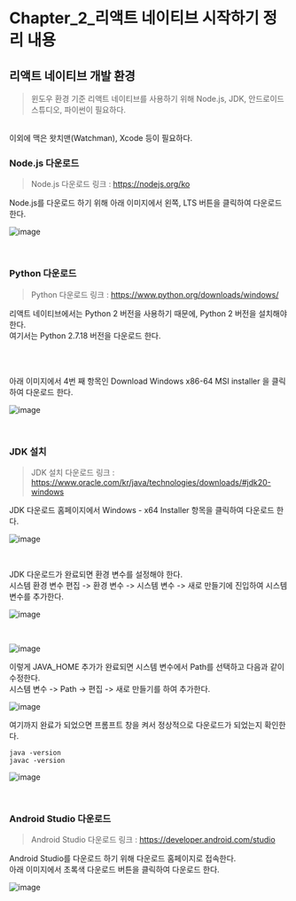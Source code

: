 # Chapter_2_리액트 네이티브 시작하기 정리 내용

## 리액트 네이티브 개발 환경
> 윈도우 환경 기준
리액트 네이티브를 사용하기 위해 Node.js, JDK, 안드로이드 스튜디오, 파이썬이 필요하다.
<br>
이외에 맥은 왓치맨(Watchman), Xcode 등이 필요하다.

<br>

### Node.js 다운로드
> Node.js 다운로드 링크 : https://nodejs.org/ko

Node.js를 다운로드 하기 위해 아래 이미지에서 왼쪽, LTS 버튼을 클릭하여 다운로드 한다.

![image](https://user-images.githubusercontent.com/87363461/227703532-b71a5a95-1e14-4957-afd0-85f7cfb2ca74.png)

<br>

### Python 다운로드
> Python 다운로드 링크 : https://www.python.org/downloads/windows/

리액트 네이티브에서는 Python 2 버전을 사용하기 때문에, Python 2 버전을 설치해야 한다.
<br>
여기서는 Python 2.7.18 버전을 다운로드 한다.

<br>
<br>

아래 이미지에서 4번 째 항목인 Download Windows x86-64 MSI installer 을 클릭하여 다운로드 한다.

![image](https://user-images.githubusercontent.com/87363461/227703620-c129284c-c900-4918-a6a5-bbfc08a6382c.png)

<br>

### JDK 설치
> JDK 설치 다운로드 링크 : https://www.oracle.com/kr/java/technologies/downloads/#jdk20-windows

JDK 다운로드 홈페이지에서 Windows - x64 Installer 항목을 클릭하여 다운로드 한다.

![image](https://user-images.githubusercontent.com/87363461/227703675-2f21c8a0-ac9f-4a07-8639-7fbb2cd6b3f8.png)

<br>

JDK 다운로드가 완료되면 환경 변수를 설정해야 한다.
<br>
시스템 환경 변수 편집 -> 환경 변수 -> 시스템 변수 -> 새로 만들기에 진입하여 시스템 변수를 추가한다.

![image](https://user-images.githubusercontent.com/87363461/227703840-5375ead5-4878-44a3-bb41-51d11ac27ecb.png)

<br>

![image](https://user-images.githubusercontent.com/87363461/227703906-5e983988-30f9-425b-9644-e052fb588cda.png)

이렇게 JAVA_HOME 추가가 완료되면 시스템 변수에서 Path를 선택하고 다음과 같이 수정한다.
<br>
시스템 변수 -> Path -> 편집 -> 새로 만들기를 하여 추가한다.

![image](https://user-images.githubusercontent.com/87363461/227703983-81afcaea-b31a-40e1-80e0-f34ff5d827ff.png)

여기까지 완료가 되었으면 프롬프트 창을 켜서 정상적으로 다운로드가 되었는지 확인한다.
```
java -version
javac -version
```

![image](https://user-images.githubusercontent.com/87363461/227704015-91f17945-34fe-4903-8c7a-68f41a75a42c.png)

<br>

### Android Studio 다운로드
> Android Studio 다운로드 링크 : https://developer.android.com/studio

Android Studio를 다운로드 하기 위해 다운로드 홈페이지로 접속한다.
<br>
아래 이미지에서 초록색 다운로드 버튼을 클릭하여 다운로드 한다.

![image](https://user-images.githubusercontent.com/87363461/227704117-25d800f2-c0aa-4aa0-bd5e-3f8ec391ded1.png)

